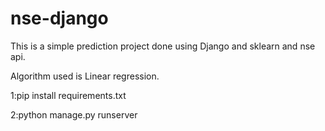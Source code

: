 # nse-django

This is a simple prediction project done using Django and sklearn and nse api.

Algorithm used is Linear regression.

1:pip install requirements.txt

2:python manage.py runserver
